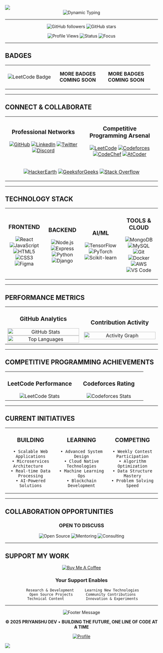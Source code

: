 <img src="https://capsule-render.vercel.app/api?type=waving&color=000000&height=200&section=header&text=Priyanshu%20Dev&fontSize=40&fontColor=FFFFFF&fontAlignY=35&desc=Software%20Engineer&descAlignY=55"/>

<div align="center">

<img src="https://readme-typing-svg.herokuapp.com?font=JetBrains+Mono&weight=600&size=24&duration=2000&pause=1000&color=FFFFFF&background=000000&center=true&vCenter=true&width=600&height=60&lines=Building+Digital+Experiences;Crafting+Elegant+Solutions;Solving+Complex+Problems;Innovating+Through+Code" alt="Dynamic Typing"/>

</div>

---

<div align="center">
  

![GitHub followers](https://img.shields.io/github/followers/priyansudev?color=black&style=for-the-badge&logo=github&logoColor=white&label=FOLLOWERS)
![GitHub stars](https://img.shields.io/github/stars/priyansudev?color=white&style=for-the-badge&logo=star&logoColor=black&label=STARS)

![Profile Views](https://komarev.com/ghpvc/?username=priyansudev&color=blueviolet&style=for-the-badge&label=PROFILE+VIEWS)
![Status](https://img.shields.io/badge/STATUS-AVAILABLE_FOR_OPPORTUNITIES-black?style=for-the-badge&logo=circle&logoColor=white)
![Focus](https://img.shields.io/badge/FOCUS-FULL_STACK_DEVELOPMENT-white?style=for-the-badge&logo=target&logoColor=black)

</div>

---

## BADGES

<div align="center">
<table>
<tr>
<td width="33%" align="center">

![LeetCode Badge](https://assets.leetcode.com/static_assets/others/Introduction_to_Pandas.gif)

</td>
<td width="33%" align="center">

**MORE BADGES**  
**COMING SOON**

</td>
<td width="33%" align="center">

**MORE BADGES**  
**COMING SOON**

</td>
</tr>
</table>
</div>

---

## CONNECT & COLLABORATE

<div align="center">
<table>
<tr>
<td width="50%" align="center">

### Professional Networks
[![GitHub](https://img.shields.io/badge/GITHUB-000000?style=for-the-badge&logo=github&logoColor=white&labelColor=000000)](https://github.com/priyansudev)
[![LinkedIn](https://img.shields.io/badge/LINKEDIN-000000?style=for-the-badge&logo=linkedin&logoColor=white&labelColor=000000)](https://linkedin.com/in/priyanshudev1)
[![Twitter](https://img.shields.io/badge/TWITTER-000000?style=for-the-badge&logo=twitter&logoColor=white&labelColor=000000)](https://twitter.com/priyansudev)
[![Discord](https://img.shields.io/badge/DISCORD-000000?style=for-the-badge&logo=discord&logoColor=white&labelColor=000000)](https://discord.com/users/851812658356813824)

</td>
<td width="50%" align="center">

### Competitive Programming Arsenal
[![LeetCode](https://img.shields.io/badge/LEETCODE-white?style=for-the-badge&logo=leetcode&logoColor=black&labelColor=white)](https://leetcode.com/priyanshudev)
[![Codeforces](https://img.shields.io/badge/CODEFORCES-black?style=for-the-badge&logo=codeforces&logoColor=white&labelColor=black)](https://codeforces.com/profile/priyanshudev)
[![CodeChef](https://img.shields.io/badge/CODECHEF-white?style=for-the-badge&logo=codechef&logoColor=black&labelColor=white)](https://www.codechef.com/users/priyanshudev1)
[![AtCoder](https://img.shields.io/badge/ATCODER-black?style=for-the-badge&logo=atcoder&logoColor=white&labelColor=black)](https://atcoder.jp/users/priyanshudev)

</td>
</tr>
<tr>
<td colspan="2" align="center">

[![HackerEarth](https://img.shields.io/badge/HACKEREARTH-white?style=for-the-badge&logo=hackerearth&logoColor=black&labelColor=white)](https://www.hackerearth.com/@priyanshudev)
[![GeeksforGeeks](https://img.shields.io/badge/GEEKSFORGEEKS-black?style=for-the-badge&logo=geeksforgeeks&logoColor=white&labelColor=black)](https://auth.geeksforgeeks.org/user/priyanshudev)
[![Stack Overflow](https://img.shields.io/badge/STACKOVERFLOW-white?style=for-the-badge&logo=stackoverflow&logoColor=black&labelColor=white)](https://stackoverflow.com/users/priyanshu-dev)

</td>
</tr>
</table>
</div>

---

## TECHNOLOGY STACK

<div align="center">
<table>
<tr>
<td width="25%" align="center">

### FRONTEND
![React](https://img.shields.io/badge/React-black?style=for-the-badge&logo=react&logoColor=white)
![JavaScript](https://img.shields.io/badge/JavaScript-white?style=for-the-badge&logo=javascript&logoColor=black)
![HTML5](https://img.shields.io/badge/HTML5-black?style=for-the-badge&logo=html5&logoColor=white)
![CSS3](https://img.shields.io/badge/CSS3-white?style=for-the-badge&logo=css3&logoColor=black)
![Figma](https://img.shields.io/badge/Figma-black?style=for-the-badge&logo=figma&logoColor=white)

</td>
<td width="25%" align="center">

### BACKEND
![Node.js](https://img.shields.io/badge/Node.js-white?style=for-the-badge&logo=node.js&logoColor=black)
![Express](https://img.shields.io/badge/Express-black?style=for-the-badge&logo=express&logoColor=white)
![Python](https://img.shields.io/badge/Python-white?style=for-the-badge&logo=python&logoColor=black)
![Django](https://img.shields.io/badge/Django-black?style=for-the-badge&logo=django&logoColor=white)

</td>
<td width="25%" align="center">

### AI/ML
![TensorFlow](https://img.shields.io/badge/TensorFlow-white?style=for-the-badge&logo=tensorflow&logoColor=black)
![PyTorch](https://img.shields.io/badge/PyTorch-black?style=for-the-badge&logo=pytorch&logoColor=white)
![Scikit-learn](https://img.shields.io/badge/Scikit--learn-white?style=for-the-badge&logo=scikit-learn&logoColor=black)

</td>
<td width="25%" align="center">

### TOOLS & CLOUD
![MongoDB](https://img.shields.io/badge/MongoDB-black?style=for-the-badge&logo=mongodb&logoColor=white)
![MySQL](https://img.shields.io/badge/MySQL-white?style=for-the-badge&logo=mysql&logoColor=black)
![Git](https://img.shields.io/badge/Git-black?style=for-the-badge&logo=git&logoColor=white)
![Docker](https://img.shields.io/badge/Docker-white?style=for-the-badge&logo=docker&logoColor=black)
![AWS](https://img.shields.io/badge/AWS-black?style=for-the-badge&logo=amazon-aws&logoColor=white)
![VS Code](https://img.shields.io/badge/VS_Code-white?style=for-the-badge&logo=visual-studio-code&logoColor=black)

</td>
</tr>
</table>
</div>

---

## PERFORMANCE METRICS

<div align="center">
<table>
<tr>
<td width="50%" align="center">

### GitHub Analytics
<img src="https://github-readme-stats.vercel.app/api?username=priyansudev&show_icons=true&theme=dark&hide_border=true&bg_color=000000&text_color=ffffff&icon_color=ffffff&title_color=ffffff&count_private=true&include_all_commits=true" alt="GitHub Stats" width="100%"/>

<img src="https://github-readme-stats.vercel.app/api/top-langs/?username=priyansudev&layout=compact&theme=dark&hide_border=true&bg_color=000000&text_color=ffffff&title_color=ffffff&langs_count=8" alt="Top Languages" width="100%"/>

</td>
<td width="50%" align="center">

### Contribution Activity
<img src="https://github-readme-activity-graph.vercel.app/graph?username=priyansudev&theme=github-dark&hide_border=true&bg_color=000000&color=ffffff&line=ffffff&point=ffffff&area=true&area_color=333333" alt="Activity Graph" width="100%"/>

</td>
</tr>
</table>
</div>

---

## COMPETITIVE PROGRAMMING ACHIEVEMENTS

<div align="center">
<table>
<tr>
<td width="50%" align="center">

### LeetCode Performance
<img src="https://leetcard.jacoblin.cool/priyanshudev?theme=dark&font=source_code_pro&ext=contest&width=400" alt="LeetCode Stats"/>

</td>
<td width="50%" align="center">

### Codeforces Rating
<img src="https://codeforces-readme-stats.vercel.app/api/card?username=priyanshudev&theme=dark&disable_animations=false&show_icons=true&force_username=true&ring_color=ffffff&text_color=ffffff&bg_color=000000&title_color=ffffff&icon_color=ffffff&border_color=333333" alt="Codeforces Stats"/>

</td>
</tr>
</table>
</div>

<div align="center">



</div>

---

## CURRENT INITIATIVES

<div align="center">
<table>
<tr>
<td width="33%" align="center">

### BUILDING
```
• Scalable Web Applications
• Microservices Architecture  
• Real-time Data Processing
• AI-Powered Solutions
```

</td>
<td width="33%" align="center">

### LEARNING
```
• Advanced System Design
• Cloud Native Technologies
• Machine Learning Ops
• Blockchain Development
```

</td>
<td width="33%" align="center">

### COMPETING
```
• Weekly Contest Participation
• Algorithm Optimization
• Data Structure Mastery
• Problem Solving Speed
```

</td>
</tr>
</table>
</div>

---

## COLLABORATION OPPORTUNITIES

<div align="center">

### OPEN TO DISCUSS

![Open Source](https://img.shields.io/badge/OPEN_SOURCE-CONTRIBUTIONS-black?style=for-the-badge&logo=opensource&logoColor=white)
![Mentoring](https://img.shields.io/badge/MENTORING-AVAILABLE-white?style=for-the-badge&logo=graduation-cap&logoColor=black)
![Consulting](https://img.shields.io/badge/CONSULTING-PROJECTS-black?style=for-the-badge&logo=handshake&logoColor=white)



</div>

---

## SUPPORT MY WORK

<div align="center">

[![Buy Me A Coffee](https://img.shields.io/badge/BUY_ME_A_COFFEE-SUPPORT_MY_WORK-black?style=for-the-badge&logo=buy-me-a-coffee&logoColor=white)](https://www.buymeacoffee.com/priyanshudev)

### Your Support Enables
```
 Research & Development     Learning New Technologies
 Open Source Projects      Community Contributions
 Technical Content          Innovation & Experiments
```

</div>

---

<div align="center">



<img src="https://readme-typing-svg.herokuapp.com?font=JetBrains+Mono&size=16&duration=3000&pause=2000&color=888888&center=true&vCenter=true&width=800&lines=Thank+you+for+visiting+my+profile;Let's+build+something+amazing+together;Connect+with+me+for+collaboration+opportunities" alt="Footer Message"/>

**© 2025 PRIYANSHU DEV** • **BUILDING THE FUTURE, ONE LINE OF CODE AT A TIME**

[![Profile](https://img.shields.io/badge/⭐_FROM-PRIYANSHU_DEV-black?style=for-the-badge&logo=github&logoColor=white)](https://github.com/priyansudev)

</div>

<img src="https://capsule-render.vercel.app/api?type=waving&color=000000&height=120&section=footer&animation=fadeIn&reversal=true"/>

